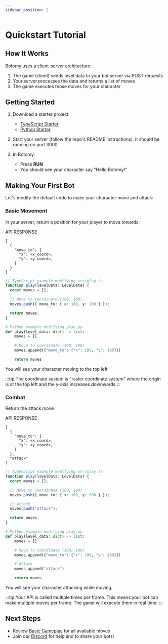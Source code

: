 ```yaml
---
sidebar_position: 2
---
```


# Quickstart Tutorial

## How It Works

Botomy uses a client-server architecture:

1. The game (client) sends level data to your bot server via POST requests
2. Your server processes the data and returns a list of moves
3. The game executes those moves for your character

## Getting Started

1. Download a starter project:

   - [TypeScript Starter](https://github.com/Brokkli-Labs/botomy-node-starter)
   - [Python Starter](https://github.com/Brokkli-Labs/botomy-python-starter)

2. Start your server (follow the repo's README instructions). It should be running on port 3000.

3. In Botomy:
   - Press **RUN**
   - You should see your character say "Hello Botomy!"

## Making Your First Bot

Let's modify the default code to make your character move and attack:

### Basic Movement

In your server, return a position for your player to move towards:

API RESPONSE

```
[
  {
    "move_to": {
      "x": <x_coord>,
      "y": <y_coord>,
    }
  }
]
```

```typescript
// TypeScript example modifying src/play.ts
function play(levelData: LevelData) {
  const moves = [];

  // Move to coordinate (100, 100)
  moves.push({ move_to: { x: 100, y: 100 } });

  return moves;
}
```

```python
# Python example modifying play.py
def play(level_data: dict) -> list:
    moves = []

    # Move to coordinate (100, 100)
    moves.append({"move_to": {"x": 100, "y": 100}})

    return moves
```

You will see your character moving to the top left

:::tip
The coordinate system is "raster coordinate system" where the origin is at the top left and the y-axis increases downwards
:::

### Combat

Return the attack move

API RESPONSE

```
[
  {
    "move_to": {
      "x": <x_coord>,
      "y": <y_coord>,
    }
  },
  "attack"
]
```

```typescript
// TypeScript example modifying src/play.ts
function play(levelData: LevelData) {
  const moves = [];

  // Move to coordinate (100, 100)
  moves.push({ move_to: { x: 100, y: 100 } });

  // Attack
  moves.push("attack");

  return moves;
}
```

```python
# Python example modifying play.py
def play(level_data: dict) -> list:
    moves = []

    # Move to coordinate (100, 100)
    moves.append({"move_to": {"x": 100, "y": 100}})

    # Attack
    moves.append("attack")

    return moves
```

You will see your character attacking while moving.

:::tip
Your API is called multiple times per frame. This means your bot can make multiple moves per frame. The game will execute them in real time.
:::

## Next Steps

- Review [Basic Gameplay](/docs/game-play/basic-gameplay) for all available moves
- Join our [Discord](https://discord.gg/TTdkaA63zX) for help and to share your bots!
